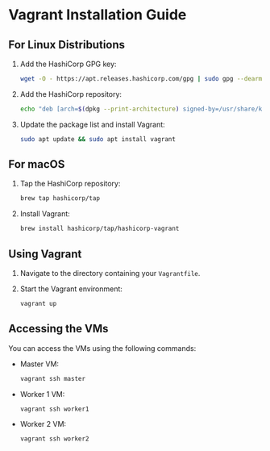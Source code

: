 # Vagrant Installation Guide

## For Linux Distributions

1. Add the HashiCorp GPG key:

    ```bash
    wget -O - https://apt.releases.hashicorp.com/gpg | sudo gpg --dearmor -o /usr/share/keyrings/hashicorp-archive-keyring.gpg
    ```

2. Add the HashiCorp repository:

    ```bash
    echo "deb [arch=$(dpkg --print-architecture) signed-by=/usr/share/keyrings/hashicorp-archive-keyring.gpg] https://apt.releases.hashicorp.com $(lsb_release -cs) main" | sudo tee /etc/apt/sources.list.d/hashicorp.list
    ```

3. Update the package list and install Vagrant:

    ```bash
    sudo apt update && sudo apt install vagrant
    ```

## For macOS

1. Tap the HashiCorp repository:

    ```bash
    brew tap hashicorp/tap
    ```

2. Install Vagrant:

    ```bash
    brew install hashicorp/tap/hashicorp-vagrant
    ```

## Using Vagrant

1. Navigate to the directory containing your `Vagrantfile`.

2. Start the Vagrant environment:

    ```bash
    vagrant up
    ```

## Accessing the VMs

You can access the VMs using the following commands:

- Master VM:

    ```bash
    vagrant ssh master
    ```

- Worker 1 VM:

    ```bash
    vagrant ssh worker1
    ```

- Worker 2 VM:

    ```bash
    vagrant ssh worker2
    ```
